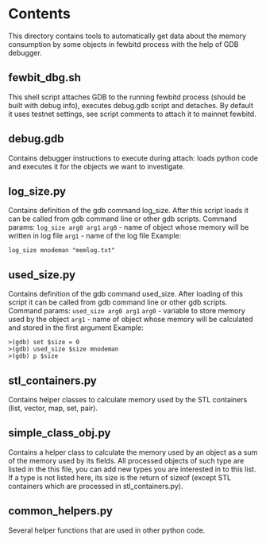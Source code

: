 # Contents

This directory contains tools to automatically get data about the memory consumption by some objects in fewbitd process with the help of GDB debugger.

## fewbit_dbg.sh

This shell script attaches GDB to the running fewbitd process (should be built with debug info), executes debug.gdb script and detaches.
By default it uses testnet settings, see script comments to attach it to mainnet fewbitd.

## debug.gdb

Contains debugger instructions to execute during attach: loads python code and executes it for the objects we want to investigate.

## log_size.py

Contains definition of the gdb command log_size. After this script loads it can be called from gdb command line or other gdb scripts.
Command params:
`log_size arg0 arg1`
`arg0` - name of object whose memory will be written in log file
`arg1` - name of the log file
Example:

```
log_size mnodeman "memlog.txt"
```

## used_size.py

Contains definition of the gdb command used_size. After loading of this script it can be called from gdb command line or other gdb scripts.
Command params:
`used_size arg0 arg1`
`arg0` - variable to store memory used by the object
`arg1` - name of object whose memory will be calculated and stored in the first argument
Example:

```
>(gdb) set $size = 0
>(gdb) used_size $size mnodeman
>(gdb) p $size
```

## stl_containers.py

Contains helper classes to calculate memory used by the STL containers (list, vector, map, set, pair).

## simple_class_obj.py

Contains a helper class to calculate the memory used by an object as a sum of the memory used by its fields.
All processed objects of such type are listed in the this file, you can add new types you are interested in to this list.
If a type is not listed here, its size is the return of sizeof (except STL containers which are processed in stl_containers.py).

## common_helpers.py

Several helper functions that are used in other python code.

